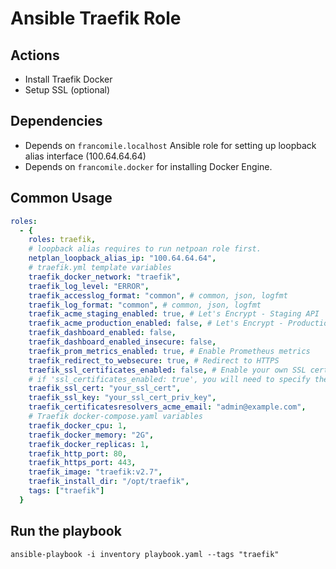 # Ansible Traefik Role

## Actions

- Install Traefik Docker
- Setup SSL (optional)

## Dependencies

- Depends on `francomile.localhost` Ansible role for setting up loopback alias interface (100.64.64.64)
- Depends on `francomile.docker` for installing Docker Engine.

## Common Usage

```yaml
roles:
  - {
    roles: traefik,
    # loopback alias requires to run netpoan role first.
    netplan_loopback_alias_ip: "100.64.64.64",
    # traefik.yml template variables
    traefik_docker_network: "traefik",
    traefik_log_level: "ERROR",
    traefik_accesslog_format: "common", # common, json, logfmt
    traefik_log_format: "common", # common, json, logfmt
    traefik_acme_staging_enabled: true, # Let's Encrypt - Staging API
    traefik_acme_production_enabled: false, # Let's Encrypt - Production API
    traefik_dashboard_enabled: false,
    traefik_dashboard_enabled_insecure: false,
    traefik_prom_metrics_enabled: true, # Enable Prometheus metrics
    traefik_redirect_to_websecure: true, # Redirect to HTTPS
    traefik_ssl_certificates_enabled: false, # Enable your own SSL certificates
    # if 'ssl_certificates_enabled: true', you will need to specify them in the below vars:
    traefik_ssl_cert: "your_ssl_cert",
    traefik_ssl_key: "your_ssl_cert_priv_key",
    traefik_certificatesresolvers_acme_email: "admin@example.com",
    # Traefik docker-compose.yaml variables
    traefik_docker_cpu: 1,
    traefik_docker_memory: "2G",
    traefik_docker_replicas: 1,
    traefik_http_port: 80,
    traefik_https_port: 443,
    traefik_image: "traefik:v2.7",
    traefik_install_dir: "/opt/traefik",
    tags: ["traefik"]
  }
```

## Run the playbook

```shell
ansible-playbook -i inventory playbook.yaml --tags "traefik"
```
